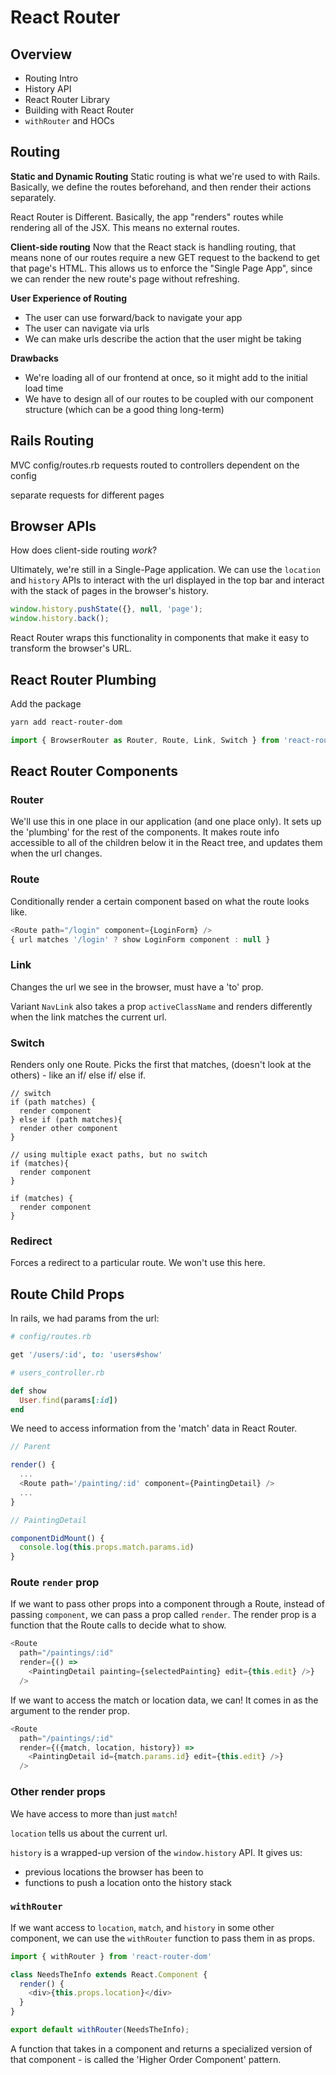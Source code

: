# React Router

## Overview

- Routing Intro
- History API
- React Router Library
- Building with React Router
- `withRouter` and HOCs

## Routing

**Static and Dynamic Routing**
Static routing is what we're used to with Rails. Basically, we define the routes beforehand, and then render their actions separately.

React Router is Different. Basically, the app "renders" routes while rendering all of the JSX. This means no external routes.

**Client-side routing**
Now that the React stack is handling routing, that means none of our routes require a new GET request to the backend to get that page's HTML. This allows us to enforce the "Single Page App", since we can render the new route's page without refreshing.

**User Experience of Routing**
- The user can use forward/back to navigate your app
- The user can navigate via urls
- We can make urls describe the action that the user might be taking

**Drawbacks**
- We're loading all of our frontend at once, so it might add to the initial load time
- We have to design all of our routes to be coupled with our component structure (which can be a good thing long-term)


## Rails Routing

MVC
config/routes.rb
requests routed to controllers dependent on the config

separate requests for different pages

## Browser APIs

How does client-side routing _work_?

Ultimately, we're still in a Single-Page application. We can use the `location` and `history` APIs to interact with the url displayed in the top bar and interact with the stack of pages in the browser's history.

```js
window.history.pushState({}, null, 'page');
window.history.back();
```

React Router wraps this functionality in components that make it easy to transform the browser's URL.

## React Router Plumbing

Add the package
```sh
yarn add react-router-dom
```

```js
import { BrowserRouter as Router, Route, Link, Switch } from 'react-router-dom';
```

## React Router Components

### Router
We'll use this in one place in our application (and one place only). It sets up the 'plumbing' for the rest of the components. It makes route info accessible to all of the children below it in the React tree, and updates them when the url changes.

### Route
Conditionally render a certain component based on what the route looks like.

```js
<Route path="/login" component={LoginForm} />
{ url matches '/login' ? show LoginForm component : null }
```

### Link
Changes the url we see in the browser, must have a 'to' prop.

Variant `NavLink` also takes a prop `activeClassName` and renders differently when the link matches the current url.

### Switch
Renders only one Route. Picks the first that matches, (doesn't look at the others) - like an if/ else if/ else if.

```
// switch
if (path matches) {
  render component
} else if (path matches){
  render other component
}

// using multiple exact paths, but no switch
if (matches){
  render component
}

if (matches) {
  render component
}

```




### Redirect
Forces a redirect to a particular route. We won't use this here.

## Route Child Props

In rails, we had params from the url:

```ruby
# config/routes.rb

get '/users/:id', to: 'users#show'

# users_controller.rb

def show
  User.find(params[:id])
end
```

We need to access information from the 'match' data in React Router.

```js
// Parent

render() {
  ...
  <Route path='/painting/:id' component={PaintingDetail} />
  ...
}

// PaintingDetail

componentDidMount() {
  console.log(this.props.match.params.id)
}
```

### Route `render` prop

If we want to pass other props into a component through a Route, instead of passing `component`, we can pass a prop called `render`. The render prop is a function that the Route calls to decide what to show.

```js
<Route
  path="/paintings/:id"
  render={() =>
    <PaintingDetail painting={selectedPainting} edit={this.edit} />}
  />
```

If we want to access the match or location data, we can! It comes in as the argument to the render prop.


```js
<Route
  path="/paintings/:id"
  render={({match, location, history}) =>
    <PaintingDetail id={match.params.id} edit={this.edit} />}
  />
```

### Other render props

We have access to more than just `match`!

`location` tells us about the current url.

`history` is a wrapped-up version of the `window.history` API. It gives us:
- previous locations the browser has been to
- functions to push a location onto the history stack

### `withRouter`

If we want access to `location`, `match`, and `history` in some other component, we can use the `withRouter` function to pass them in as props.

```js
import { withRouter } from 'react-router-dom'

class NeedsTheInfo extends React.Component {
  render() {
    <div>{this.props.location}</div>
  }
}

export default withRouter(NeedsTheInfo);
```

A function that takes in a component and returns a specialized version of that component - is called the 'Higher Order Component' pattern.
